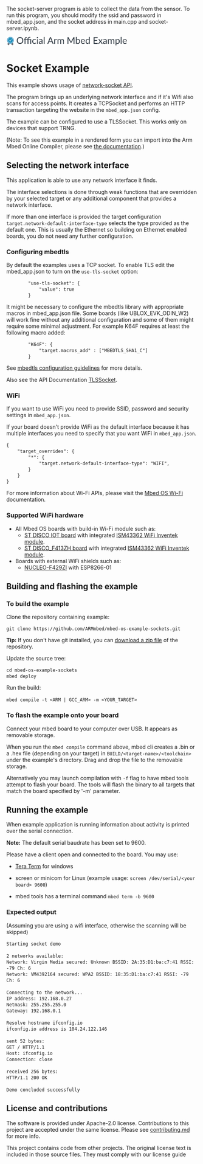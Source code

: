 The socket-server program is able to collect the data from the sensor.
To run this program, you should modify the ssid and password in mbed_app.json, and the socket address in main.cpp and socket-server.ipynb.

![](./resources/official_armmbed_example_badge.png)
# Socket Example

This example shows usage of [network-socket API](https://os.mbed.com/docs/mbed-os/latest/apis/network-socket.html).

The program brings up an underlying network interface and if it's Wifi also scans for access points.
It creates a TCPSocket and performs an HTTP transaction targeting the website in the `mbed_app.json` config.

The example can be configured to use a TLSSocket. This works only on devices that support TRNG.

(Note: To see this example in a rendered form you can import into the Arm Mbed Online Compiler,
please see [the documentation](https://os.mbed.com/docs/mbed-os/latest/apis/socket.html#socket-example).)

## Selecting the network interface

This application is able to use any network interface it finds.

The interface selections is done through weak functions that are overridden by your selected target or any additional
component that provides a network interface.

If more than one interface is provided the target configuration `target.network-default-interface-type`
selects the type provided as the default one. This is usually the Ethernet so building on Ethernet enabled boards,
you do not need any further configuration.

### Configuring mbedtls

By default the examples uses a TCP socket. To enable TLS edit the mbed_app.json to turn on the `use-tls-socket` option:

```
        "use-tls-socket": {
            "value": true
        }
```

It might be necessary to configure the mbedtls library with appropriate macros in mbed_app.json file. Some boards
(like UBLOX_EVK_ODIN_W2) will work fine without any additional configuration and some of them might require some minimal
adjustment. For example K64F requires at least the following macro added:


```
        "K64F": {
            "target.macros_add" : ["MBEDTLS_SHA1_C"]
        }
```

See
[mbedtls configuration guidelines](https://github.com/ARMmbed/mbed-os/tree/master/connectivity/mbedtls#configuring-mbed-tls-features)
for more details.

Also see the API Documentation [TLSSocket](https://os.mbed.com/docs/mbed-os/latest/apis/tlssocket.html).

### WiFi

If you want to use WiFi you need to provide SSID, password and security settings in `mbed_app.json`.

If your board doesn't provide WiFi as the default interface because it has multiple interfaces you need to specify that
you want WiFi in `mbed_app.json`.

```
{
    "target_overrides": {
        "*": {
            "target.network-default-interface-type": "WIFI",
        }
    }
}
```

For more information about Wi-Fi APIs, please visit the
[Mbed OS Wi-Fi](https://os.mbed.com/docs/mbed-os/latest/apis/wi-fi.html)
documentation.

### Supported WiFi hardware

* All Mbed OS boards with build-in Wi-Fi module such as:
    * [ST DISCO IOT board](https://os.mbed.com/platforms/ST-Discovery-L475E-IOT01A/) with integrated
      [ISM43362 WiFi Inventek module](https://github.com/ARMmbed/wifi-ism43362).
    * [ST DISCO_F413ZH board](https://os.mbed.com/platforms/ST-Discovery-F413H/) with integrated
      [ISM43362 WiFi Inventek module](https://github.com/ARMmbed/wifi-ism43362).
* Boards with external WiFi shields such as:
    * [NUCLEO-F429ZI](https://os.mbed.com/platforms/ST-Nucleo-F429ZI/) with ESP8266-01

## Building and flashing the example

### To build the example

Clone the repository containing example:

```
git clone https://github.com/ARMmbed/mbed-os-example-sockets.git
```

**Tip:** If you don't have git installed, you can
[download a zip file](https://github.com/ARMmbed/mbed-os-example-sockets/archive/master.zip)
of the repository.

Update the source tree:

```
cd mbed-os-example-sockets
mbed deploy
```

Run the build:

```mbed compile -t <ARM | GCC_ARM> -m <YOUR_TARGET>```

### To flash the example onto your board

Connect your mbed board to your computer over USB. It appears as removable storage.

When you run the `mbed compile` command above, mbed cli creates a .bin or a .hex file (depending on your target) in
```BUILD/<target-name>/<toolchain>``` under the example's directory. Drag and drop the file to the removable storage.

Alternatively you may launch compilation with `-f` flag to have mbed tools attempt to flash your board.
The tools will flash the binary to all targets that match the board specified by '-m' parameter. 

## Running the example


When example application is running information about activity is printed over the serial connection.

**Note:** The default serial baudrate has been set to 9600.

Please have a client open and connected to the board. You may use:

- [Tera Term](https://ttssh2.osdn.jp/index.html.en) for windows

- screen or minicom for Linux (example usage: `screen /dev/serial/<your board> 9600`)

- mbed tools has a terminal command `mbed term -b 9600`

### Expected output

(Assuming you are using a wifi interface, otherwise the scanning will be skipped)

```
Starting socket demo

2 networks available:
Network: Virgin Media secured: Unknown BSSID: 2A:35:D1:ba:c7:41 RSSI: -79 Ch: 6
Network: VM4392164 secured: WPA2 BSSID: 18:35:D1:ba:c7:41 RSSI: -79 Ch: 6

Connecting to the network...
IP address: 192.168.0.27
Netmask: 255.255.255.0
Gateway: 192.168.0.1

Resolve hostname ifconfig.io
ifconfig.io address is 104.24.122.146

sent 52 bytes: 
GET / HTTP/1.1
Host: ifconfig.io
Connection: close

received 256 bytes:
HTTP/1.1 200 OK

Demo concluded successfully 
```

## License and contributions

The software is provided under Apache-2.0 license. Contributions to this project are accepted under the same license.
Please see [contributing.md](CONTRIBUTING.md) for more info.

This project contains code from other projects. The original license text is included in those source files.
They must comply with our license guide

